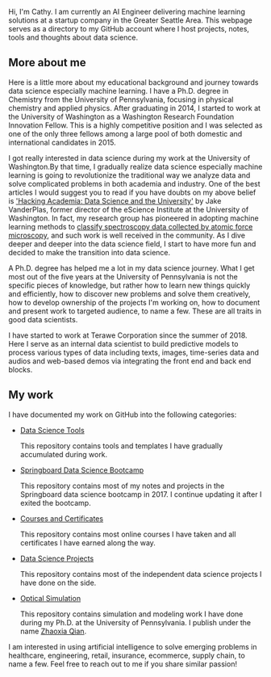 
Hi, I'm Cathy. I am currently an AI Engineer delivering machine learning solutions at a startup company in the Greater Seattle Area. This webpage serves as a directory to my GitHub account where I host projects, notes, tools and thoughts about data science.

## More about me
Here is a little more about my educational background and journey towards data science especially machine learning.
I have a Ph.D. degree in Chemistry from the University of Pennsylvania, focusing in physical chemistry and applied physics. After graduating in 2014, I started to work at the University of Washington as a Washington Research Foundation Innovation Fellow. This is a highly competitive position and I was selected as one of the only three fellows among a large pool of both domestic and international candidates in 2015.

I got really interested in data science during my work at the University of Washington.By that time, I gradually realize data science especially machine learning is going to revolutionize the traditional way we analyze data and solve complicated problems in both academia and industry. One of the best articles I would suggest you to read if you have doubts on my above belief is ['Hacking Academia: Data Science and the University'](https://jakevdp.github.io/blog/2014/08/22/hacking-academia/) by Jake VanderPlas, former director of the eScience Institute at the University of Washington. In fact, my research group has pioneered in adopting machine learning methods to [classify spectroscopy data collected by atomic force microscopy](https://pubs.acs.org/doi/abs/10.1021/acs.jcim.5b00722), and such work is well received in the community. As I dive deeper and deeper into the data science field, I start to have more fun and decided to make the transition into data science.

A Ph.D. degree has helped me a lot in my data science journey. What I get most out of the five years at the University of Pennsylvania is not the specific pieces of knowledge, but rather how to learn new things quickly and efficiently, how to discover new problems and solve them creatively, how to develop ownership of the projects I'm working on, how to document and present work to targeted audience, to name a few. These are all traits in good data scientists.

I have started to work at Terawe Corporation since the summer of 2018. Here I serve as an internal data scientist to build predictive models to process various types of data including texts, images, time-series data and audios and web-based demos via integrating the front end and back end blocks.

## My work
I have documented my work on GitHub into the following categories:

- [Data Science Tools](https://github.com/CathyQian/DataScienceTools)
   
  This repository contains tools and templates I have gradually accumulated during work.
- [Springboard Data Science Bootcamp](https://github.com/CathyQian/Springboard_Data_Science)
  
  This repository contains most of my notes and projects in the Springboard data science bootcamp in 2017. I continue updating it after I exited the bootcamp.
- [Courses and Certificates](https://github.com/CathyQian/Courses_and_Certificates)

  This repository contains most online courses I have taken and all certificates I have earned along the way.  
- [Data Science Projects](https://github.com/CathyQian/Data_Science_Projects)
  
  This repository contains most of the independent data science projects I have done on the side.
- [Optical Simulation](https://github.com/CathyQian/Raspberry_Simulation)
  
  This repository contains simulation and modeling work I have done during my Ph.D. at the University of Pennsylvania. I publish under the name [Zhaoxia Qian](https://scholar.google.com/citations?user=LD8MNZoAAAAJ&hl=en).

I am interested in using artificial intelligence to solve emerging problems in healthcare, engineering, retail, insurance, ecommerce, supply chain, to name a few. Feel free to reach out to me if you share similar passion!
